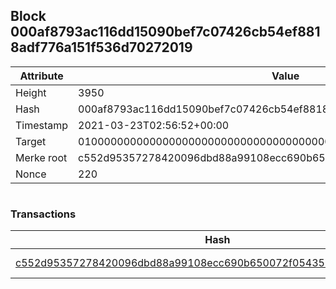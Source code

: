 ## Block 000af8793ac116dd15090bef7c07426cb54ef8818adf776a151f536d70272019

Attribute | Value
--- | ---
Height | 3950
Hash | 000af8793ac116dd15090bef7c07426cb54ef8818adf776a151f536d70272019
Timestamp | 2021-03-23T02:56:52+00:00
Target | 0100000000000000000000000000000000000000000000000000000000000000
Merke root | c552d95357278420096dbd88a99108ecc690b650072f05435b252893ba0c9832
Nonce | 220

```

```

### Transactions

Hash | Amount
--- | ---
[c552d95357278420096dbd88a99108ecc690b650072f05435b252893ba0c9832](c552d95357278420096dbd88a99108ecc690b650072f05435b252893ba0c9832.md) | 10.00000000 SKEPTI 
